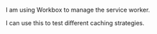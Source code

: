 I am using Workbox to manage the service worker.

I can use this to test different caching strategies.